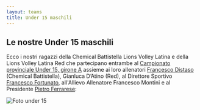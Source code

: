 ```yaml
---
layout: teams
title: Under 15 maschili
---
```


## Le nostre Under 15 maschili

Ecco i nostri ragazzi della Chemical Battistella Lions Volley Latina e della Lions Volley Latina Red che partecipano entrambe al [Campionato provinciale Under 15, girone A](https://fipavonline.it/main/classifica/41385) assieme ai loro allenatori [Francesco Distaso](https://www.linkedin.com/in/francesco-paolo-distaso/) (Chemical Battistella), Gianluca D’Atino (Red), al Direttore Sportivo [Francesco Fortunato](https://it.wikipedia.org/wiki/Francesco_Fortunato), all'Allievo Allenatore Francesco Montini e al Presidente [Pietro Ferrarese](https://www.instagram.com/ilconte1966_/?hl=en):

![Foto under 15](../img/foto_under15M.jpeg)
